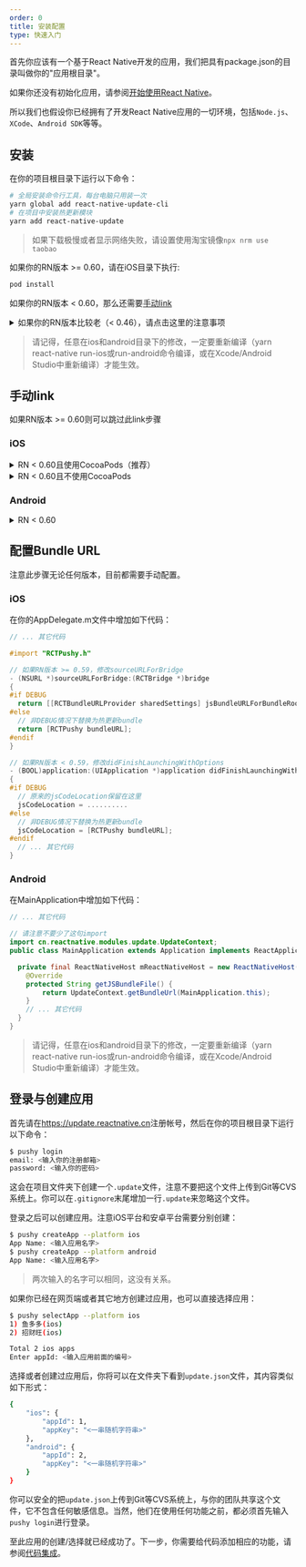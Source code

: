 ```yaml
---
order: 0
title: 安装配置
type: 快速入门
---
```


首先你应该有一个基于React Native开发的应用，我们把具有package.json的目录叫做你的"应用根目录"。

如果你还没有初始化应用，请参阅[开始使用React Native](https://reactnative.cn/docs/getting-started)。

所以我们也假设你已经拥有了开发React Native应用的一切环境，包括`Node.js`、`XCode`、`Android SDK`等等。

## 安装

在你的项目根目录下运行以下命令：

```bash
# 全局安装命令行工具，每台电脑只用装一次
yarn global add react-native-update-cli
# 在项目中安装热更新模块
yarn add react-native-update
```  

> 如果下载极慢或者显示网络失败，请设置使用淘宝镜像`npx nrm use taobao`

如果你的RN版本 >= 0.60，请在iOS目录下执行:

```bash
pod install
```

如果你的RN版本 < 0.60，那么还需要[手动link](#手动link)


<details>
<summary>
如果你的RN版本比较老（< 0.46），请点击这里的注意事项
</summary>

如果你的RN版本比较老，请按下面表格尝试老一些的版本（但这些版本我们已不再维护，不能保证可以使用）：

| React Native版本 | react-native-update版本 |
| ---------------- | ----------------------- |
| 0.26及以下       | 1.0.x                   |
| 0.27 - 0.28      | 2.x                     |
| 0.29 - 0.33      | 3.x                     |
| 0.34 - 0.45      | 4.x                     |

安装命令示例：
```bash
yarn add react-native-update@4.x
```

如果RN的版本是0.45及以下，你还必须安装[Android NDK](http://androiddevtools.cn)，版本最好选用r10e，并设置环境变量`ANDROID_NDK_HOME`，指向你的NDK根目录(例如`/Users/tdzl2003/Downloads/android-ndk-r10e`)。
</details>


> 请记得，任意在ios和android目录下的修改，一定要重新编译（yarn react-native run-ios或run-android命令编译，或在Xcode/Android Studio中重新编译）才能生效。


## 手动link

如果RN版本 >= 0.60则可以跳过此link步骤

### iOS

<details>
<summary>RN < 0.60且使用CocoaPods（推荐）</summary>

1. 在ios/Podfile中添加
```
pod 'react-native-update', path: '../node_modules/react-native-update'
```
2. 在项目的ios目录下运行`pod install`
3. 重新编译
   
</details>

<details>
<summary>RN < 0.60且不使用CocoaPods</summary>

1. 在XCode中的Project Navigator里,右键点击`Libraries` ➜ `Add Files to [你的工程名]`
2. 进入`node_modules` ➜ `react-native-update` ➜ `ios 并选中 `RCTPushy.xcodeproj`
3. 在XCode中的project navigator里,选中你的工程,在 `Build Phases` ➜ `Link Binary With Libraries` 中添加 `libRCTPushy.a`、`libz.tbd`、`libbz2.1.0.tbd`
5. 继续在`Build Settings`里搜索`Header Search Path`，添加$(SRCROOT)/../node_modules/react-native-update/ios，勾选recursive。
6. 在`Build Phases`添加一个`New Run Script Phase`运行脚本，内容如下
```
#!/bin/bash
set -x
DEST="../node_modules/react-native-update/ios/"
date +%s > "$DEST/pushy_build_time.txt"
```
编译的时候就会在`../node_modules/react-native-update/ios/`文件夹下面生成一个`pushy_build_time.txt`文件。
然后在`Copy Bundle Resources`里把生成的`pushy_build_time.txt`文件添加进去。  

6. 重新编译

</details>

### Android


<details>
<summary>RN < 0.60</summary>
1. 在`android/settings.gradle`中添加如下代码:  
   
  	```
  	include ':react-native-update'
  	project(':react-native-update').projectDir = new File(rootProject.projectDir, 	'../node_modules/react-native-update/android')
  	```

2. 在`android/app/build.gradle`的 dependencies 部分增加如下代码:  
  
  	```
    implementation project(':react-native-update')
    ```

3. 打开`android/app/src/main/java/[...]/MainApplication.java`,
  - 在文件开头增加 `import cn.reactnative.modules.update.UpdatePackage;`
  - 在`getPackages()` 方法中增加 `new UpdatePackage()`(注意上一行可能要增加一个逗号)
</details>

## 配置Bundle URL

注意此步骤无论任何版本，目前都需要手动配置。

### iOS

在你的AppDelegate.m文件中增加如下代码：

```objectivec
// ... 其它代码

#import "RCTPushy.h"

// 如果RN版本 >= 0.59，修改sourceURLForBridge
- (NSURL *)sourceURLForBridge:(RCTBridge *)bridge
{
#if DEBUG
  return [[RCTBundleURLProvider sharedSettings] jsBundleURLForBundleRoot:@"index" fallbackResource:nil];
#else
  // 非DEBUG情况下替换为热更新bundle
  return [RCTPushy bundleURL];
#endif
}

// 如果RN版本 < 0.59，修改didFinishLaunchingWithOptions
- (BOOL)application:(UIApplication *)application didFinishLaunchingWithOptions:(NSDictionary *)launchOptions
{
#if DEBUG
  // 原来的jsCodeLocation保留在这里
  jsCodeLocation = ..........
#else
  // 非DEBUG情况下替换为热更新bundle
  jsCodeLocation = [RCTPushy bundleURL];
#endif
  // ... 其它代码
}

```

### Android

在MainApplication中增加如下代码：

```java
// ... 其它代码

// 请注意不要少了这句import
import cn.reactnative.modules.update.UpdateContext;
public class MainApplication extends Application implements ReactApplication {

  private final ReactNativeHost mReactNativeHost = new ReactNativeHost(this) {
    @Override
    protected String getJSBundleFile() {
        return UpdateContext.getBundleUrl(MainApplication.this);
    }
    // ... 其它代码
  }
}
```

> 请记得，任意在ios和android目录下的修改，一定要重新编译（yarn react-native run-ios或run-android命令编译，或在Xcode/Android Studio中重新编译）才能生效。

## 登录与创建应用

首先请在<https://update.reactnative.cn>注册帐号，然后在你的项目根目录下运行以下命令：

```bash
$ pushy login
email: <输入你的注册邮箱>
password: <输入你的密码>
```

这会在项目文件夹下创建一个`.update`文件，注意不要把这个文件上传到Git等CVS系统上。你可以在`.gitignore`末尾增加一行`.update`来忽略这个文件。

登录之后可以创建应用。注意iOS平台和安卓平台需要分别创建：

```bash
$ pushy createApp --platform ios
App Name: <输入应用名字>
$ pushy createApp --platform android
App Name: <输入应用名字>
```

> 两次输入的名字可以相同，这没有关系。

如果你已经在网页端或者其它地方创建过应用，也可以直接选择应用：

```bash
$ pushy selectApp --platform ios
1) 鱼多多(ios)
2) 招财旺(ios)

Total 2 ios apps
Enter appId: <输入应用前面的编号>
```

选择或者创建过应用后，你将可以在文件夹下看到`update.json`文件，其内容类似如下形式：

```bash
{
    "ios": {
        "appId": 1,
        "appKey": "<一串随机字符串>"
    },
    "android": {
        "appId": 2,
        "appKey": "<一串随机字符串>"
    }
}
```

你可以安全的把`update.json`上传到Git等CVS系统上，与你的团队共享这个文件，它不包含任何敏感信息。当然，他们在使用任何功能之前，都必须首先输入`pushy login`进行登录。

至此应用的创建/选择就已经成功了。下一步，你需要给代码添加相应的功能，请参阅[代码集成](integration)。
